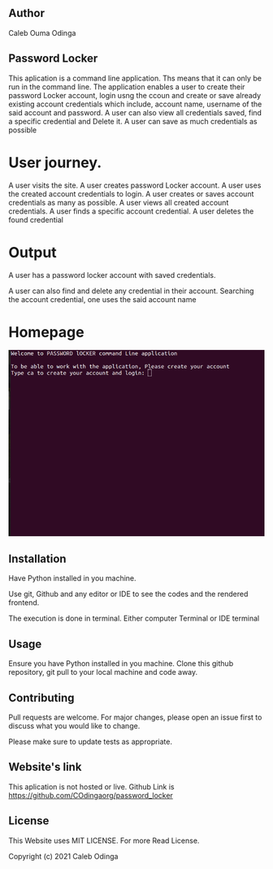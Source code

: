## Author
Caleb Ouma Odinga 

## Password Locker
This aplication is a command line application. Ths means that it can only be run in the command line. The application enables a user to create their password Locker account, login usng the ccoun and create or save already existing account credentials which include, account name, username of the said account and password.
A user can also view all credentials saved, find a specific credential and Delete it. A user can save as much credentials as possible

# User journey.
A user visits the site.
A user creates password Locker account.
A user uses the created account credentials to login.
A user creates or saves account credentials as many as possible.
A user views all created account credentials.
A user finds a specific account credential.
A user deletes the found credential

# Output
A user has a password locker account with saved credentials.

A user can also find and delete any credential in their account. Searching the account credential, one uses the said account name

# Homepage
<img src="images/startPage.png">

## Installation
Have Python installed in you machine.

Use git, Github and any editor or IDE to see the codes and the rendered frontend.

The execution is done in terminal. Either computer Terminal or IDE terminal
## Usage

Ensure you have Python installed in you machine. Clone this github repository, git pull to your local machine and code away.

## Contributing
Pull requests are welcome. For major changes, please open an issue first to discuss what you would like to change.

Please make sure to update tests as appropriate.

## Website's link
This aplication is not hosted or live. Github Link is https://github.com/COdingaorg/password_locker

## License
This Website uses MIT LICENSE. For more Read License.

Copyright (c) 2021 Caleb Odinga